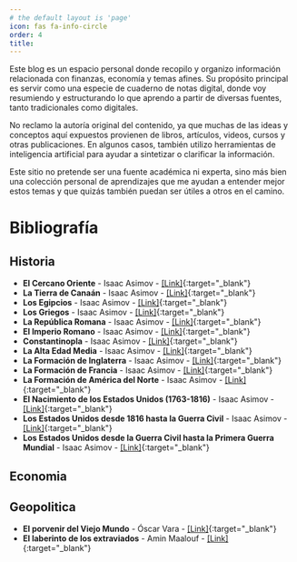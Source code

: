 ```yaml
---
# the default layout is 'page'
icon: fas fa-info-circle
order: 4
title:
---
```


Este blog es un espacio personal donde recopilo y organizo información relacionada con finanzas, economía y temas afines. Su propósito principal es servir como una especie de cuaderno de notas digital, donde voy resumiendo y estructurando lo que aprendo a partir de diversas fuentes, tanto tradicionales como digitales.

No reclamo la autoría original del contenido, ya que muchas de las ideas y conceptos aquí expuestos provienen de libros, artículos, videos, cursos y otras publicaciones. En algunos casos, también utilizo herramientas de inteligencia artificial para ayudar a sintetizar o clarificar la información.

Este sitio no pretende ser una fuente académica ni experta, sino más bien una colección personal de aprendizajes que me ayudan a entender mejor estos temas y que quizás también puedan ser útiles a otros en el camino.

# Bibliografía

## Historia

- **El Cercano Oriente** - Isaac Asimov - [[Link]](https://www.goodreads.com/book/show/13601802-el-cercano-oriente){:target="_blank"}
- **La Tierra de Canaán** - Isaac Asimov - [[Link]](https://www.goodreads.com/book/show/26092067-la-tierra-de-cana-n){:target="_blank"}
- **Los Egipcios** - Isaac Asimov - [[Link]](https://www.goodreads.com/book/show/29969610-los-egipcios){:target="_blank"}
- **Los Griegos** - Isaac Asimov - [[Link]](https://www.goodreads.com/book/show/13601819-los-griegos){:target="_blank"}
- **La República Romana** - Isaac Asimov - [[Link]](https://www.goodreads.com/book/show/30055302-la-rep-blica-romana){:target="_blank"}
- **El Imperio Romano** - Isaac Asimov - [[Link]](https://www.goodreads.com/book/show/24154242-el-imperio-romano){:target="_blank"}
- **Constantinopla** - Isaac Asimov - [[Link]](https://www.goodreads.com/book/show/18755536-constantinopla){:target="_blank"}
- **La Alta Edad Media** - Isaac Asimov - [[Link]](https://www.goodreads.com/book/show/18214380-la-alta-edad-media){:target="_blank"}
- **La Formación de Inglaterra** - Isaac Asimov - [[Link]](https://www.goodreads.com/book/show/29445219-la-formaci-n-de-inglaterra){:target="_blank"}
- **La Formación de Francia** - Isaac Asimov - [[Link]](https://www.goodreads.com/book/show/44297821-la-formaci-n-de-francia-the-shaping-of-france){:target="_blank"}
- **La Formación de América del Norte** - Isaac Asimov - [[Link]](https://www.goodreads.com/book/show/18214383-la-formaci-n-de-am-rica-del-norte){:target="_blank"}
- **El Nacimiento de los Estados Unidos (1763-1816)** - Isaac Asimov - [[Link]](https://www.goodreads.com/book/show/18214375-el-nacimiento-de-los-estados-unidos){:target="_blank"}
- **Los Estados Unidos desde 1816 hasta la Guerra Civil** - Isaac Asimov - [[Link]](https://www.goodreads.com/book/show/17800916-los-estados-unidos-desde-1816-hasta-el-final-de-la-guerra-civil){:target="_blank"}
- **Los Estados Unidos desde la Guerra Civil hasta la Primera Guerra Mundial** - Isaac Asimov - [[Link]](https://www.goodreads.com/book/show/22319585-los-estados-unidos-desde-el-final-de-la-guerra-civil-hasta-la-primera-gu){:target="_blank"}

## Economia


## Geopolitica
- **El porvenir del Viejo Mundo** - Óscar Vara - [[Link]](https://www.goodreads.com/book/show/194084508-el-porvenir-del-viejo-mundo){:target="_blank"}
- **El laberinto de los extraviados** - Amin Maalouf - [[Link]](https://www.alianzaeditorial.es/libro/alianza-literaturas/el-laberinto-de-los-extraviados-amin-maalouf-9788411486910/){:target="_blank"}
